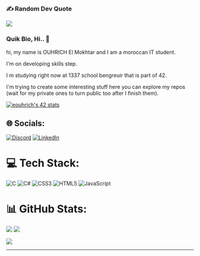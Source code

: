 ### ✍️ Random Dev Quote
![](https://quotes-github-readme.vercel.app/api?type=horizontal&theme=merko)
### Quik Bio, Hi.. 👋
hi, my name is OUHRICH El Mokhtar and I am a moroccan IT student.

I'm on developing skills step.

I m studying right now at 1337 school bengreuir that is part of 42.

I'm trying to create some interesting stuff here you can explore my repos (wait for my private ones to turn public too after I finish them).

[![eouhrich's 42 stats](https://badge.mediaplus.ma/greenbinary/eouhrich)](https://github.com/oakoudad/badge42)



## 🌐 Socials:
[![Discord](https://img.shields.io/badge/Discord-%237289DA.svg?logo=discord&logoColor=white)](https://discord.gg/ErabaReta) [![LinkedIn](https://img.shields.io/badge/LinkedIn-%230077B5.svg?logo=linkedin&logoColor=white)](https://www.linkedin.com/in/el-mokhtar-ouhrich) 

# 💻 Tech Stack:
![C](https://img.shields.io/badge/c-%2300599C.svg?style=for-the-badge&logo=c&logoColor=white) ![C#](https://img.shields.io/badge/c%23-%23239120.svg?style=for-the-badge&logo=csharp&logoColor=white) ![CSS3](https://img.shields.io/badge/css3-%231572B6.svg?style=for-the-badge&logo=css3&logoColor=white) ![HTML5](https://img.shields.io/badge/html5-%23E34F26.svg?style=for-the-badge&logo=html5&logoColor=white) ![JavaScript](https://img.shields.io/badge/javascript-%23323330.svg?style=for-the-badge&logo=javascript&logoColor=%23F7DF1E)
# 📊 GitHub Stats:
![](https://github-readme-stats.vercel.app/api?username=erabareta&theme=chartreuse-dark&hide_border=false&include_all_commits=true&count_private=true) ![](https://github-readme-streak-stats.herokuapp.com/?user=erabareta&theme=chartreuse-dark&hide_border=false)


[![](https://visitcount.itsvg.in/api?id=erabareta&icon=7&color=3)](https://visitcount.itsvg.in)


---

<!-- Proudly created with GPRM ( https://gprm.itsvg.in ) -->

<!--
## 🏆 GitHub Trophies
![](https://github-profile-trophy.vercel.app/?username=erabareta&theme=darkhub&no-frame=false&no-bg=true&margin-w=4)
### 😂 Random Dev Meme
<img src='https://randommeme-five.vercel.app/' style="height: 400px;"/>
**ErabaReta/ErabaReta** is a ✨ _special_ ✨ repository because its `README.md` (this file) appears on your GitHub profile.

### Quik Bio, Hi.. 👋
hi, I am a morrocan IT student.

I'm on developing skills step.

I m studying right now at 1337 school bengreuir that is part of 42.

I'm trying to create some interesting stuff here you can explore my repos (wait for my private ones to turn public too after I finish them).

[![eouhrich's 42 stats](https://badge.mediaplus.ma/greenbinary/eouhrich)](https://github.com/oakoudad/badge42)



## 🌐 Socials:
[![Discord](https://img.shields.io/badge/Discord-%237289DA.svg?logo=discord&logoColor=white)](https://discord.gg/ErabaReta) [![LinkedIn](https://img.shields.io/badge/LinkedIn-%230077B5.svg?logo=linkedin&logoColor=white)](https://linkedin.com/in/mokhtar-ouhrich-1917422a5) 

# 💻 Tech Stack:
![C](https://img.shields.io/badge/c-%2300599C.svg?style=for-the-badge&logo=c&logoColor=white) ![C#](https://img.shields.io/badge/c%23-%23239120.svg?style=for-the-badge&logo=csharp&logoColor=white) ![CSS3](https://img.shields.io/badge/css3-%231572B6.svg?style=for-the-badge&logo=css3&logoColor=white) ![HTML5](https://img.shields.io/badge/html5-%23E34F26.svg?style=for-the-badge&logo=html5&logoColor=white) ![JavaScript](https://img.shields.io/badge/javascript-%23323330.svg?style=for-the-badge&logo=javascript&logoColor=%23F7DF1E)
# 📊 GitHub Stats:
![](https://github-readme-stats.vercel.app/api?username=erabareta&theme=chartreuse-dark&hide_border=false&include_all_commits=true&count_private=true)<br/>
![](https://github-readme-streak-stats.herokuapp.com/?user=erabareta&theme=chartreuse-dark&hide_border=false)<br/>
![](https://github-readme-stats.vercel.app/api/top-langs/?username=erabareta&theme=chartreuse-dark&hide_border=false&include_all_commits=true&count_private=true&layout=compact)

## 🏆 GitHub Trophies
![](https://github-profile-trophy.vercel.app/?username=erabareta&theme=darkhub&no-frame=false&no-bg=true&margin-w=4)

### ✍️ Random Dev Quote
![](https://quotes-github-readme.vercel.app/api?type=horizontal&theme=tokyonight)

### 😂 Random Dev Meme
<img src='https://randommeme-five.vercel.app/' style="height: 400px;"/>

---
[![](https://visitcount.itsvg.in/api?id=erabareta&icon=7&color=3)](https://visitcount.itsvg.in)

Here are some ideas to get you started:

- 🔭 I’m currently working on ...
- 🌱 I’m currently learning ...
- 👯 I’m looking to collaborate on ...
- 🤔 I’m looking for help with ...
- 💬 Ask me about ...
- 📫 How to reach me: ...
- 😄 Pronouns: ...
- ⚡ Fun fact: ...
-->
